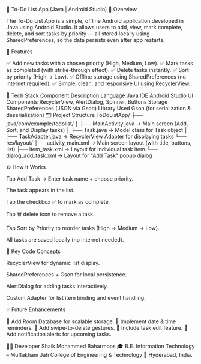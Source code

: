 📝 To-Do List App (Java | Android Studio)
📌 Overview

The To-Do List App is a simple, offline Android application developed in Java using Android Studio.
It allows users to add, view, mark complete, delete, and sort tasks by priority — all stored locally using SharedPreferences, so the data persists even after app restarts.

🚀 Features

✅ Add new tasks with a chosen priority (High, Medium, Low).
✅ Mark tasks as completed (with strike-through effect).
✅ Delete tasks instantly.
✅ Sort by priority (High → Low).
✅ Offline storage using SharedPreferences (no internet required).
✅ Simple, clean, and responsive UI using RecyclerView.

🧠 Tech Stack
Component	Description
Language	Java
IDE	Android Studio
UI Components	RecyclerView, AlertDialog, Spinner, Buttons
Storage	SharedPreferences (JSON via Gson)
Library Used	Gson (for serialization & deserialization)
🗂 Project Structure
ToDoListApp/
├── java/com/example/todolist/
│   ├── MainActivity.java      → Main screen (Add, Sort, and Display tasks)
│   ├── Task.java              → Model class for Task object
│   ├── TaskAdapter.java       → RecyclerView Adapter for displaying tasks
└── res/layout/
    ├── activity_main.xml      → Main screen layout (with title, buttons, list)
    ├── item_task.xml          → Layout for individual task item
    └── dialog_add_task.xml    → Layout for "Add Task" popup dialog

⚙️ How It Works

Tap Add Task → Enter task name + choose priority.

The task appears in the list.

Tap the checkbox ✅ to mark as complete.

Tap 🗑️ delete icon to remove a task.

Tap Sort by Priority to reorder tasks (High → Medium → Low).

All tasks are saved locally (no internet needed).

🧩 Key Code Concepts

RecyclerView for dynamic list display.

SharedPreferences + Gson for local persistence.

AlertDialog for adding tasks interactively.

Custom Adapter for list item binding and event handling.

💡 Future Enhancements

🔹 Add Room Database for scalable storage.
🔹 Implement date & time reminders.
🔹 Add swipe-to-delete gestures.
🔹 Include task edit feature.
🔹 Add notification alerts for upcoming tasks.

👨‍💻 Developer
Shaik Mohammed Baharmoos
🎓 B.E. Information Technology – Muffakham Jah College of Engineering & Technology
📍 Hyderabad, India.
